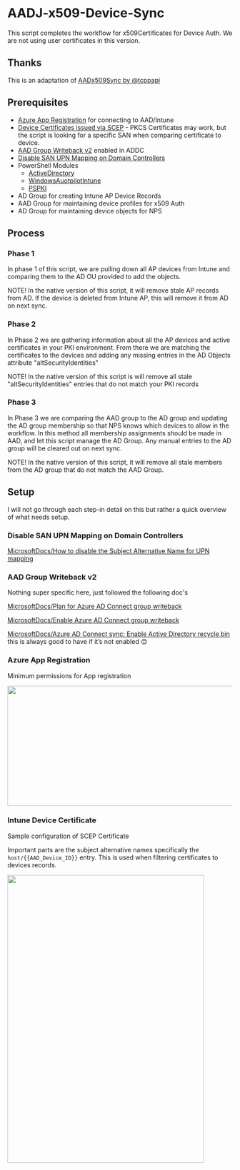 # AADJ-x509-Device-Sync
This script completes the workflow for x509Certificates for Device Auth. We are not using user certificates in this version. 

## Thanks
This is an adaptation of [AADx509Sync by @tcppapi](https://github.com/tcppapi/AADx509Sync)


## Prerequisites
- [Azure App Registration](https://github.com/CodyRWhite/AADJ-x509-Device-Sync/edit/main/README.md#intune-device-certificate) for connecting to AAD/Intune
- [Device Certificates issued via SCEP](https://github.com/CodyRWhite/AADJ-x509-Device-Sync/edit/main/README.md#intune-device-certificate) - PKCS Certificates may work, but the script is looking for a specific SAN when comparing certificate to device. 
- [AAD Group Writeback v2](https://github.com/CodyRWhite/AADJ-x509-Device-Sync/edit/main/README.md#aad-group-writeback-v2) enabled in ADDC 
- [Disable SAN UPN Mapping on Domain Controllers](https://github.com/CodyRWhite/AADJ-x509-Device-Sync/edit/main/README.md#disable-san-upn-mapping-on-domain-controllers)
- PowerShell Modules 
  - [ActiveDirectory](https://learn.microsoft.com/en-us/powershell/module/activedirectory/)
  - [WindowsAuotpilotIntune](https://www.powershellgallery.com/packages/WindowsAutoPilotIntune)
  - [PSPKI](https://www.powershellgallery.com/packages/PSPKI)
- AD Group for creating Intune AP Device Records
- AAD Group for maintaining device profiles for x509 Auth 
- AD Group for maintaining device objects for NPS


## Process 
### Phase 1 
In phase 1 of this script, we are pulling down all AP devices from Intune and comparing them to the AD OU provided to add the objects. 

NOTE! In the native version of this script, it will remove stale AP records from AD. If the device is deleted from Intune AP, this will remove it from AD on next sync.

### Phase 2
In Phase 2 we are gathering information about all the AP devices and active certificates in your PKI environment. From there we are matching the certificates to the devices and adding any missing entries in the AD Objects attribute "altSecurityIdentities"

NOTE! In the native version of this script is will remove all stale "altSecurityIdentities" entries that do not match your PKI records

### Phase 3
In Phase 3 we are comparing the AAD group to the AD group and updating the AD group membership so that NPS knows which devices to allow in the workflow. In this method all membership assignments should be made in AAD, and let this script manage the AD Group. Any manual entries to the AD group will be cleared out on next sync. 

NOTE! In the native version of this script, it will remove all stale members from the AD group that do not match the AAD Group. 

## Setup 
I will not go through each step-in detail on this but rather a quick overview of what needs setup. 

### Disable SAN UPN Mapping on Domain Controllers
[MicrosoftDocs/How to disable the Subject Alternative Name for UPN mapping](https://learn.microsoft.com/en-us/troubleshoot/windows-server/windows-security/disable-subject-alternative-name-upn-mapping)

### AAD Group Writeback v2
Nothing super specific here, just followed the following doc's

[MicrosoftDocs/Plan for Azure AD Connect group writeback](https://learn.microsoft.com/en-us/azure/active-directory/hybrid/how-to-connect-group-writeback-v2)

[MicrosoftDocs/Enable Azure AD Connect group writeback](https://learn.microsoft.com/en-us/azure/active-directory/hybrid/how-to-connect-group-writeback-enable)

[MicrosoftDocs/Azure AD Connect sync: Enable Active Directory recycle bin](https://learn.microsoft.com/en-us/azure/active-directory/hybrid/how-to-connect-sync-recycle-bin) this is always good to have if it’s not enabled 😊

### Azure App Registration
Minimum permissions for App registration

<img src="https://user-images.githubusercontent.com/56890437/229801998-5a2d8841-1c7d-4837-8f34-79b97d453acd.png" width="798" height="269">

### Intune Device Certificate
Sample configuration of SCEP Certificate

Important parts are the subject alternative names specifically the `host/{{AAD_Device_ID}}` entry. This is used when filtering certificates to devices records.

<img src="https://user-images.githubusercontent.com/56890437/229803126-03c85217-50af-472c-94d5-dc6089e95553.png" width="440" height="645">

